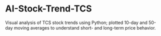 # AI-Stock-Trend-TCS
Visual analysis of TCS stock trends using Python; plotted 10-day and 50-day moving averages to understand short- and long-term price behavior.
